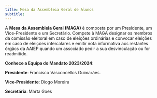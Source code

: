 ```yaml
---
title: Mesa da Assembleia Geral de Alunos
subtitle: 
---
```


A **Mesa da Assembleia Geral (MAGA)** é composta por um Presidente, um Vice-Presidente e um Secretário. Compete à MAGA designar os membros da comissão eleitoral em caso de eleições ordinárias e convocar eleições em caso de eleições intercalares e emitir nota informativa aos restantes órgãos da AAIEP quando um associado pedir a sua desvinculação ou for readmitido. 

**Conhece a Equipa do Mandato 2023/2024**:

**Presidente**: Francisco Vasconcellos Guimarães.

**Vice-Presidente**: Diogo Moreira 

**Secretária**: Marta Goes
